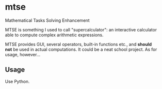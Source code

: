 # mtse
Mathematical Tasks Solving Enhancement

MTSE is something I used to call "supercalculator": an interactive calculator able to compute complex arithmetic expressions.

MTSE provides GUI, several operators, built-in functions etc., and **should not** be used in actual computations. It could be a neat school project. As for usage, however...

## Usage
Use Python.

